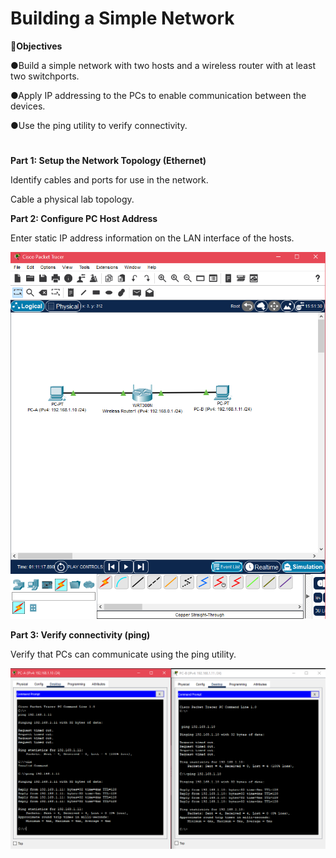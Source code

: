 # Building a Simple Network

🔎<b>Objectives</b>

●Build a simple network with two hosts and a wireless router with at least two switchports. 

●Apply IP addressing to the PCs to enable communication between the devices. 

●Use the ping utility to verify connectivity.
<h1></h1>

<b>Part 1: Setup the Network Topology (Ethernet)</b>

Identify cables and ports for use in the network.

Cable a physical lab topology.

<b>Part 2: Configure PC Host Address</b>

Enter static IP address information on the LAN interface of the hosts.
<p align="center">
<img src="Screenshot (77).png"/>
</p>

<b>Part 3: Verify connectivity (ping)</b>

Verify that PCs can communicate using the ping utility.
<p align="center">
<img src="Screenshot (79).png"/>
</p>
